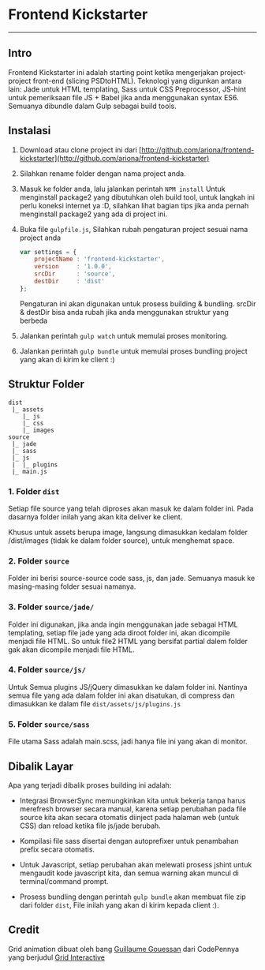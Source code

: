 # Frontend Kickstarter
---
## Intro
Frontend Kickstarter ini adalah starting point ketika mengerjakan project-project front-end (slicing PSDtoHTML). Teknologi yang digunkan antara lain: Jade untuk HTML templating, Sass untuk CSS Preprocessor, JS-hint untuk pemeriksaan file JS + Babel jika anda menggunakan syntax ES6\. Semuanya dibundle dalam Gulp sebagai build tools.

## Instalasi

1.  Download atau clone project ini dari [http://github.com/ariona/frontend-kickstarter](http://github.com/ariona/frontend-kickstarter)

2.  Silahkan rename folder dengan nama project anda.

3.  Masuk ke folder anda, lalu jalankan perintah `NPM install` Untuk menginstall package2 yang dibutuhkan oleh build tool, untuk langkah ini perlu koneksi internet ya :D, silahkan lihat bagian tips jika anda pernah menginstall package2 yang ada di project ini.

4.  Buka file `gulpfile.js`, Silahkan rubah pengaturan project sesuai nama project anda

    ```js
    var settings = {
    	projectName : 'frontend-kickstarter',
    	version     : '1.0.0',
    	srcDir      : 'source',
    	destDir     : 'dist'
    };
    ```

    Pengaturan ini akan digunakan untuk prosess building & bundling. srcDir & destDir bisa anda rubah jika anda menggunakan struktur yang berbeda

5.  Jalankan perintah `gulp watch` untuk memulai proses monitoring.

6.  Jalankan perintah `gulp bundle` untuk memulai proses bundling project yang akan di kirim ke client :)

## Struktur Folder

```plain
dist
 |_ assets
    |_ js
    |_ css
    |_ images
source
 |_ jade
 |_ sass
 |_ js
 |  |_ plugins
 |_ main.js
```

### 1\. Folder `dist`

Setiap file source yang telah diproses akan masuk ke dalam folder ini. Pada dasarnya folder inilah yang akan kita deliver ke client.

Khusus untuk assets berupa image, langsung dimasukkan kedalam folder /dist/images (tidak ke dalam folder source), untuk menghemat space.

### 2\. Folder `source`

Folder ini berisi source-source code sass, js, dan jade. Semuanya masuk ke masing-masing folder sesuai namanya.

### 3\. Folder `source/jade/`

Folder ini digunakan, jika anda ingin menggunakan jade sebagai HTML templating, setiap file jade yang ada diroot folder ini, akan dicompile menjadi file HTML. So untuk file2 HTML yang bersifat partial dalem folder gak akan dicompile menjadi file HTML.

### 4\. Folder `source/js/`

Untuk Semua plugins JS/jQuery dimasukkan ke dalam folder ini. Nantinya semua file yang ada dalam folder ini akan disatukan, di compress dan dimasukkan ke dalam file `dist/assets/js/plugins.js`

### 5\. Folder `source/sass`

File utama Sass adalah main.scss, jadi hanya file ini yang akan di monitor.

## Dibalik Layar

Apa yang terjadi dibalik proses building ini adalah:

*   Integrasi BrowserSync memungkinkan kita untuk bekerja tanpa harus merefresh browser secara manual, karena setiap perubahan pada file source kita akan secara otomatis diinject pada halaman web (untuk CSS) dan reload ketika file js/jade berubah.

*   Kompilasi file sass disertai dengan autoprefixer untuk penambahan prefix secara otomatis.

*   Untuk Javascript, setiap perubahan akan melewati prosess jshint untuk mengaudit kode javascript kita, dan semua warning akan muncul di terminal/command prompt.

*   Prosess bundling dengan perintah `gulp bundle` akan membuat file zip dari folder `dist`, File inilah yang akan di kirim kepada client :).

## Credit

Grid animation dibuat oleh bang [Guillaume Gouessan](http://codepen.io/superguigui) dari CodePennya yang berjudul [Grid Interactive](http://codepen.io/superguigui/pen/Hzqhs)